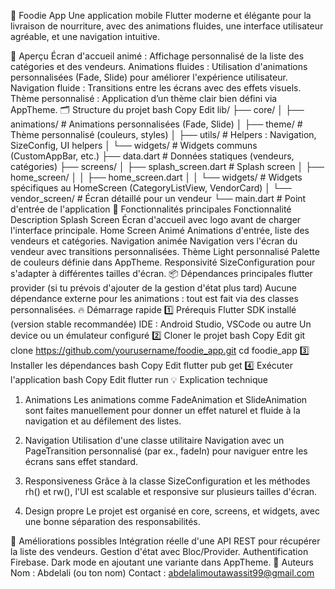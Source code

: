 🍔 Foodie App
Une application mobile Flutter moderne et élégante pour la livraison de nourriture, avec des animations fluides, une interface utilisateur agréable, et une navigation intuitive.

📱 Aperçu
Écran d'accueil animé : Affichage personnalisé de la liste des catégories et des vendeurs.
Animations fluides : Utilisation d'animations personnalisées (Fade, Slide) pour améliorer l'expérience utilisateur.
Navigation fluide : Transitions entre les écrans avec des effets visuels.
Thème personnalisé : Application d’un thème clair bien défini via AppTheme.
🗂️ Structure du projet
bash
Copy
Edit
lib/
├── core/
│   ├── animations/         # Animations personnalisées (Fade, Slide)
│   ├── theme/              # Thème personnalisé (couleurs, styles)
│   ├── utils/              # Helpers : Navigation, SizeConfig, UI helpers
│   └── widgets/            # Widgets communs (CustomAppBar, etc.)
├── data.dart               # Données statiques (vendeurs, catégories)
├── screens/
│   ├── splash_screen.dart  # Splash screen
│   ├── home_screen/
│   │   ├── home_screen.dart
│   │   └── widgets/        # Widgets spécifiques au HomeScreen (CategoryListView, VendorCard)
│   └── vendor_screen/      # Écran détaillé pour un vendeur
└── main.dart               # Point d'entrée de l'application
🚀 Fonctionnalités principales
Fonctionnalité	Description
Splash Screen	Écran d'accueil avec logo avant de charger l'interface principale.
Home Screen Animé	Animations d'entrée, liste des vendeurs et catégories.
Navigation animée	Navigation vers l'écran du vendeur avec transitions personnalisées.
Thème Light personnalisé	Palette de couleurs définie dans AppTheme.
Responsivité	SizeConfiguration pour s'adapter à différentes tailles d'écran.
📦 Dépendances principales
flutter
provider (si tu prévois d'ajouter de la gestion d'état plus tard)
Aucune dépendance externe pour les animations : tout est fait via des classes personnalisées.
🔥 Démarrage rapide
1️⃣ Prérequis
Flutter SDK installé (version stable recommandée)
IDE : Android Studio, VSCode ou autre
Un device ou un émulateur configuré
2️⃣ Cloner le projet
bash
Copy
Edit
git clone https://github.com/yourusername/foodie_app.git
cd foodie_app
3️⃣ Installer les dépendances
bash
Copy
Edit
flutter pub get
4️⃣ Exécuter l'application
bash
Copy
Edit
flutter run
💡 Explication technique
1. Animations
Les animations comme FadeAnimation et SlideAnimation sont faites manuellement pour donner un effet naturel et fluide à la navigation et au défilement des listes.

2. Navigation
Utilisation d'une classe utilitaire Navigation avec un PageTransition personnalisé (par ex., fadeIn) pour naviguer entre les écrans sans effet standard.

3. Responsiveness
Grâce à la classe SizeConfiguration et les méthodes rh() et rw(), l'UI est scalable et responsive sur plusieurs tailles d'écran.

4. Design propre
Le projet est organisé en core, screens, et widgets, avec une bonne séparation des responsabilités.

📄 Améliorations possibles
Intégration réelle d'une API REST pour récupérer la liste des vendeurs.
Gestion d'état avec Bloc/Provider.
Authentification Firebase.
Dark mode en ajoutant une variante dans AppTheme.
📃 Auteurs
Nom : Abdelali (ou ton nom)
Contact : abdelalimoutawassit99@gmail.com
